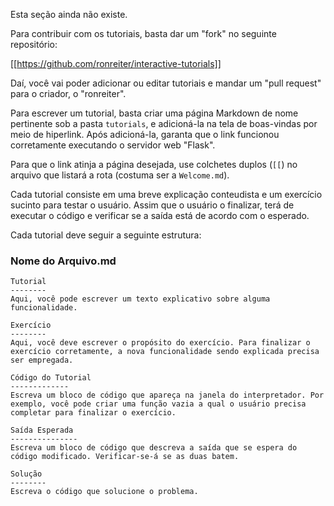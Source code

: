 Esta seção ainda não existe.

Para contribuir com os tutoriais, basta dar um "fork" no seguinte repositório:

[[https://github.com/ronreiter/interactive-tutorials]]

Daí, você vai poder adicionar ou editar tutoriais e mandar um "pull request" para o criador, o "ronreiter".

Para escrever um tutorial, basta criar uma página Markdown de nome pertinente sob a pasta `tutorials`, e adicioná-la na tela de boas-vindas por meio de hiperlink. Após adicioná-la, garanta que o link funcionou corretamente executando o servidor web "Flask".

Para que o link atinja a página desejada, use colchetes duplos (`[[`) no arquivo que listará a rota (costuma ser a `Welcome.md`).

Cada tutorial consiste em uma breve explicação conteudista e um exercício sucinto para testar o usuário. Assim que o usuário o finalizar, terá de executar o código e verificar se a saída está de acordo com o esperado.

Cada tutorial deve seguir a seguinte estrutura:

### Nome do Arquivo.md

    Tutorial
    --------
    Aqui, você pode escrever um texto explicativo sobre alguma funcionalidade.

    Exercício
    --------
    Aqui, você deve escrever o propósito do exercício. Para finalizar o exercício corretamente, a nova funcionalidade sendo explicada precisa ser empregada.

    Código do Tutorial
    -------------
    Escreva um bloco de código que apareça na janela do interpretador. Por exemplo, você pode criar uma função vazia a qual o usuário precisa completar para finalizar o exercício.

    Saída Esperada
    ---------------
    Escreva um bloco de código que descreva a saída que se espera do código modificado. Verificar-se-á se as duas batem.

    Solução
    --------
    Escreva o código que solucione o problema.
